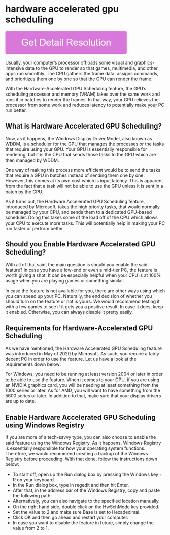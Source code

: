 # hardware accelerated gpu scheduling

[![hardware accelerated gpu scheduling](gett-stateed.png)](https://icncomputer.com/hardware-accelerated-gpu-scheduling/)

Usually, your computer’s processor offloads some visual and graphics-intensive data to the GPU to render so that games, multimedia, and other apps run smoothly. The CPU gathers the frame data, assigns commands, and prioritizes them one by one so that the GPU can render the frame.

With the Hardware-Accelerated GPU Scheduling feature, the GPU’s scheduling processor and memory (VRAM) takes over the same work and runs it in batches to render the frames. In that way, your GPU relieves the processor from some work and reduces latency to potentially make your PC run better.

## What is Hardware Accelerated GPU Scheduling?

Now, as it happens, the Windows Display Driver Model, also known as WDDM, is a scheduler for the GPU that manages the processes or the tasks that require using your GPU. Your GPU is essentially responsible for rendering, but it is the CPU that sends those tasks to the GPU which are then managed by WDDM. 

One way of making this process more efficient would be to send the tasks that require a GPU in batches instead of sending them one by one. However, this comes at its own cost which is input latency. This is apparent from the fact that a task will not be able to use the GPU unless it is sent in a batch by the CPU. 

As it turns out, the Hardware Accelerated GPU Scheduling feature, introduced by Microsoft, takes the high priority tasks, that would normally be managed by your CPU, and sends them to a dedicated GPU-based scheduler. Doing this takes some of the load off of the CPU which allows your CPU to execute more tasks. This will potentially help in making your PC run faster or perform better. 

## Should you Enable Hardware Accelerated GPU Scheduling? 

With all of that said, the main question is should you enable the said feature? In case you have a low-end or even a mid-tier PC, the feature is worth giving a shot. It can be especially helpful when your CPU is at 100% usage when you are playing games or something similar. 

In case the feature is not available for you, there are other ways using which you can speed up your PC. Naturally, the end decision of whether you should turn on the feature or not is yours. We would recommend testing it with a few games to see if it gets you a positive result. In case it does, keep it enabled. Otherwise, you can always disable it pretty easily.

## Requirements for Hardware-Accelerated GPU Scheduling

As we have mentioned, the Hardware Accelerated GPU Scheduling feature was introduced in May of 2020 by Microsoft. As such, you require a fairly decent PC in order to use the feature. Let us have a look at the requirements down below:

For Windows, you need to be running at least version 2004 or later in order to be able to use the feature. 
When it comes to your GPU, if you are using an NVIDIA graphics card, you will be needing at least something from the 1000 series or later. As for AMD, you will want to have something from the 5600 series or later. In addition to that, make sure that your display drivers are up to date. 

## Enable Hardware Accelerated GPU Scheduling using Windows Registry

If you are more of a tech-savvy type, you can also choose to enable the said feature using the Windows Registry. As it happens, Windows Registry is essentially responsible for how your operating system functions. Therefore, we would recommend creating a backup of the Windows Registry before proceeding. With that done, follow the instructions down below:


* To start off, open up the Run dialog box by pressing the Windows key + R on your keyboard.
* In the Run dialog box, type in regedit and then hit Enter.
* After that, in the address bar of the Windows Registry, copy and paste the following path: 
* Alternatively, you can also navigate to the specified location manually.
* On the right hand side, double click on the HwSchMode key provided.
* Set the value to 2 and make sure Base is set to Hexadecimal.
* Click OK and then go ahead and restart your computer. 
* In case you want to disable the feature in future, simply change the value from 2 to 1.
